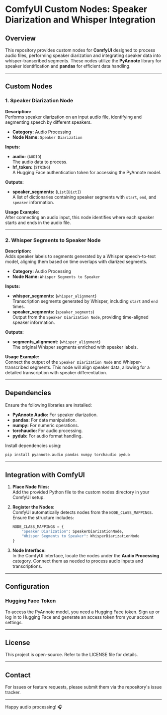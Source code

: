 # ComfyUI Custom Nodes: Speaker Diarization and Whisper Integration

## Overview

This repository provides custom nodes for **ComfyUI** designed to process audio files, performing speaker diarization and integrating speaker data into whisper-transcribed segments. These nodes utilize the **PyAnnote** library for speaker identification and **pandas** for efficient data handling.

---

## Custom Nodes

### 1. **Speaker Diarization Node**

**Description:**  
Performs speaker diarization on an input audio file, identifying and segmenting speech by different speakers.

- **Category:** Audio Processing
- **Node Name:** `Speaker Diarization`

**Inputs:**
- **audio:** (`AUDIO`)  
  The audio data to process.
- **hf_token:** (`STRING`)  
  A Hugging Face authentication token for accessing the PyAnnote model.

**Outputs:**
- **speaker_segments:** (`List[Dict]`)  
  A list of dictionaries containing speaker segments with `start`, `end`, and `speaker` information.

**Usage Example:**  
After connecting an audio input, this node identifies where each speaker starts and ends in the audio file.

---

### 2. **Whisper Segments to Speaker Node**

**Description:**  
Adds speaker labels to segments generated by a Whisper speech-to-text model, aligning them based on time overlaps with diarized segments.

- **Category:** Audio Processing
- **Node Name:** `Whisper Segments to Speaker`

**Inputs:**
- **whisper_segments:** (`whisper_alignment`)  
  Transcription segments generated by Whisper, including `start` and `end` times.
- **speaker_segments:** (`speaker_segments`)  
  Output from the `Speaker Diarization Node`, providing time-aligned speaker information.

**Outputs:**
- **segments_alignment:** (`whisper_alignment`)  
  The original Whisper segments enriched with speaker labels.

**Usage Example:**  
Connect the output of the `Speaker Diarization Node` and Whisper-transcribed segments. This node will align speaker data, allowing for a detailed transcription with speaker differentiation.

---

## Dependencies

Ensure the following libraries are installed:
- **PyAnnote Audio:** For speaker diarization.
- **pandas:** For data manipulation.
- **numpy:** For numeric operations.
- **torchaudio:** For audio processing.
- **pydub:** For audio format handling.

Install dependencies using:
```bash
pip install pyannote.audio pandas numpy torchaudio pydub
```

---

## Integration with ComfyUI

1. **Place Node Files:**  
   Add the provided Python file to the custom nodes directory in your ComfyUI setup.

2. **Register the Nodes:**  
   ComfyUI automatically detects nodes from the `NODE_CLASS_MAPPINGS`. Ensure the structure includes:
   ```python
   NODE_CLASS_MAPPINGS = {
       "Speaker Diarization": SpeakerDiarizationNode,
       "Whisper Segments to Speaker": WhisperDiarizationNode
   }
   ```

3. **Node Interface:**  
   In the ComfyUI interface, locate the nodes under the **Audio Processing** category. Connect them as needed to process audio inputs and transcriptions.

---

## Configuration

### Hugging Face Token
To access the PyAnnote model, you need a Hugging Face token. Sign up or log in to Hugging Face and generate an access token from your account settings.

---

## License

This project is open-source. Refer to the LICENSE file for details.

---

## Contact

For issues or feature requests, please submit them via the repository's issue tracker.

--- 

Happy audio processing! 🎧
